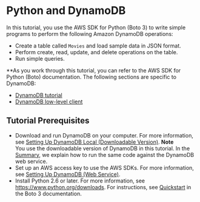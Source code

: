# Python and DynamoDB<a name="GettingStarted.Python"></a>

In this tutorial, you use the AWS SDK for Python \(Boto 3\) to write simple programs to perform the following Amazon DynamoDB operations:
+ Create a table called `Movies` and load sample data in JSON format\.
+ Perform create, read, update, and delete operations on the table\.
+ Run simple queries\.

**As you work through this tutorial, you can refer to the AWS SDK for Python \(Boto\) documentation\. The following sections are specific to DynamoDB:
+ [DynamoDB tutorial](http://boto3.readthedocs.org/en/latest/guide/dynamodb.html)
+ [DynamoDB low\-level client](http://boto3.readthedocs.org/en/latest/reference/services/dynamodb.html)

## Tutorial Prerequisites<a name="GettingStarted.Python.Steps"></a>
+ Download and run DynamoDB on your computer\. For more information, see [Setting Up DynamoDB Local \(Downloadable Version\)](DynamoDBLocal.md)\. 
**Note**  
You use the downloadable version of DynamoDB in this tutorial\. In the [Summary](GettingStarted.Python.Summary.md), we explain how to run the same code against the DynamoDB web service\.
+ Set up an AWS access key to use the AWS SDKs\. For more information, see [Setting Up DynamoDB \(Web Service\)](SettingUp.DynamoWebService.md)\. 
+ Install Python 2\.6 or later\. For more information, see [https://www\.python\.org/downloads](https://www.python.org/downloads/)\. For instructions, see [Quickstart](http://boto3.readthedocs.org/en/latest/guide/quickstart.html) in the Boto 3 documentation\.